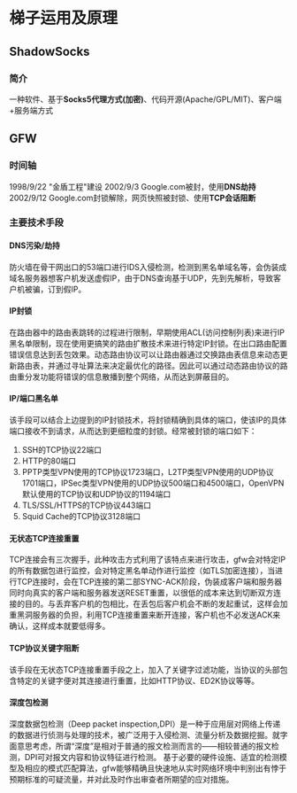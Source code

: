 # 梯子运用及原理

## ShadowSocks

### 简介

一种软件、基于**Socks5代理方式(加密)**、代码开源(Apache/GPL/MIT)、客户端+服务端方式

## GFW

### 时间轴

1998/9/22 "金盾工程"建设
2002/9/3  Google.com被封，使用**DNS劫持**
2002/9/12 Google.com封锁解除，网页快照被封锁、使用**TCP会话阻断**

### 主要技术手段

#### DNS污染/劫持

防火墙在骨干网出口的53端口进行IDS入侵检测，检测到黑名单域名等，会伪装成域名服务器想客户机发送虚假IP，由于DNS查询基于UDP，先到先解析，导致客户机被骗，订到假IP。

#### IP封锁

在路由器中的路由表跳转的过程进行限制，早期使用ACL(访问控制列表)来进行IP黑名单限制，现在使用更搞笑的路由扩散技术来进行特定IP封锁。在出口路由配置错误信息达到丢包效果。动态路由协议可以让路由器通过交换路由表信息来动态更新路由表，并通过寻址算法来决定最优化的路径。因此可以通过动态路由协议的路由重分发功能将错误的信息散播到整个网络，从而达到屏蔽目的。

#### IP/端口黑名单

该手段可以结合上边提到的IP封锁技术，将封锁精确到具体的端口，使该IP的具体端口接收不到请求，从而达到更细粒度的封锁。经常被封锁的端口如下：

1. SSH的TCP协议22端口
2. HTTP的80端口
3. PPTP类型VPN使用的TCP协议1723端口，L2TP类型VPN使用的UDP协议1701端口，IPSec类型VPN使用的UDP协议500端口和4500端口，OpenVPN默认使用的TCP协议和UDP协议的1194端口
4. TLS/SSL/HTTPS的TCP协议443端口
5. Squid Cache的TCP协议3128端口

#### 无状态TCP连接重置

TCP连接会有三次握手，此种攻击方式利用了该特点来进行攻击，gfw会对特定IP的所有数据包进行监控，会对特定黑名单动作进行监控（如TLS加密连接），当进行TCP连接时，会在TCP连接的第二部SYNC-ACK阶段，伪装成客户端和服务器同时向真实的客户端和服务器发送RESET重置，以很低的成本来达到切断双方连接的目的。与丢弃客户机的包相比，在丢包后客户机会不断的发起重试，这样会加重黑洞服务器的负担，利用TCP连接重置来断开连接，客户机也不必发送ACK来确认，这样成本就要低得多。

#### TCP协议关键字阻断

该手段在无状态TCP连接重置手段之上，加入了关键字过滤功能，当协议的头部包含特定的关键字便对其连接进行重置，比如HTTP协议、ED2K协议等等。

#### 深度包检测

深度数据包检测（Deep packet inspection,DPI）是一种于应用层对网络上传递的数据进行侦测与处理的技术，被广泛用于入侵检测、流量分析及数据挖掘。就字面意思考虑，所谓“深度”是相对于普通的报文检测而言的——相较普通的报文检测，DPI可对报文内容和协议特征进行检测。
基于必要的硬件设施、适宜的检测模型及相应的模式匹配算法，gfw能够精确且快速地从实时网络环境中判别出有悖于预期标准的可疑流量，并对此及时作出审查者所期望的应对措施。